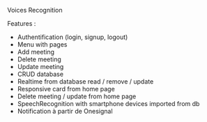 Voices Recognition

Features :

- Authentification (login, signup, logout)
- Menu with pages
- Add meeting 
- Delete meeting
- Update meeting
- CRUD database
- Realtime from database read / remove / update
- Responsive card from home page
- Delete meeting / update from home page
- SpeechRecognition with smartphone devices imported from db
- Notification à partir de Onesignal
